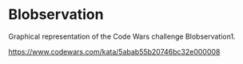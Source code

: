 # Blobservation

Graphical representation of the Code Wars challenge Blobservation1.

https://www.codewars.com/kata/5abab55b20746bc32e000008

